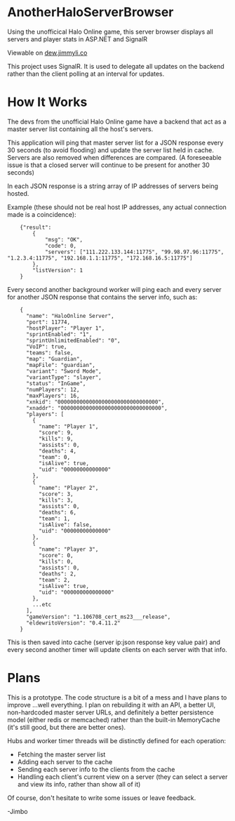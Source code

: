 # AnotherHaloServerBrowser
Using the unofficical Halo Online game, this server browser displays all servers and player stats in ASP.NET and SignalR

Viewable on [dew.jimmyli.co](http://dew.jimmyli.co)

This project uses SignalR. It is used to delegate all updates on the backend rather than the client polling at an interval for updates.

# How It Works

The devs from the unofficial Halo Online game have a backend that act as a master server list containing all the host's servers. 

This application will ping that master server list for a JSON response every 30 seconds (to avoid flooding) and update the server list held in cache. Servers are also removed when differences are compared. (A foreseeable issue is that a closed server will continue to be present for another 30 seconds)

In each JSON response is a string array of IP addresses of servers being hosted.

Example (these should not be real host IP addresses, any actual connection made is a coincidence):
```
	{"result": 
		{
			"msg": "OK", 
			"code": 0, 
			"servers": ["111.222.133.144:11775", "99.98.97.96:11775", "1.2.3.4:11775", "192.168.1.1:11775", "172.168.16.5:11775"]
		}, 
		"listVersion": 1
	}
```
Every second another background worker will ping each and every server for another JSON response that contains the server info, such as:
```
	{
	  "name": "HaloOnline Server",
	  "port": 11774,
	  "hostPlayer": "Player 1",
	  "sprintEnabled": "1",
	  "sprintUnlimitedEnabled": "0",
	  "VoIP": true,
	  "teams": false,
	  "map": "Guardian",
	  "mapFile": "guardian",
	  "variant": "Sword Mode",
	  "variantType": "slayer",
	  "status": "InGame",
	  "numPlayers": 12,
	  "maxPlayers": 16,
	  "xnkid": "00000000000000000000000000000000",
	  "xnaddr": "00000000000000000000000000000000",
	  "players": [
	    {
	      "name": "Player 1",
	      "score": 9,
	      "kills": 9,
	      "assists": 0,
	      "deaths": 4,
	      "team": 0,
	      "isAlive": true,
	      "uid": "00000000000000"
	    },
	    {
	      "name": "Player 2",
	      "score": 3,
	      "kills": 3,
	      "assists": 0,
	      "deaths": 6,
	      "team": 1,
	      "isAlive": false,
	      "uid": "00000000000000"
	    },
	    {
	      "name": "Player 3",
	      "score": 0,
	      "kills": 0,
	      "assists": 0,
	      "deaths": 2,
	      "team": 2,
	      "isAlive": true,
	      "uid": "000000000000000"
	    },
	    ...etc
	  ],
	  "gameVersion": "1.106708_cert_ms23___release",
	  "eldewritoVersion": "0.4.11.2"
	}

```

This is then saved into cache (server ip:json response key value pair) and every second another timer will update clients on each server with that info.

# Plans

This is a prototype. The code structure is a bit of a mess and I have plans to improve ...well everything. I plan on rebuilding it with an API, a better UI, non-hardcoded master server URLs, and definitely a better persistence model (either redis or memcached) rather than the built-in MemoryCache (it's still good, but there are better ones). 

Hubs and worker timer threads will be distinctly defined for each operation:

* Fetching the master server list
* Adding each server to the cache
* Sending each server info to the clients from the cache
* Handling each client's current view on a server (they can select a server and view its info, rather than show all of it)

Of course, don't hesitate to write some issues or leave feedback.

-Jimbo